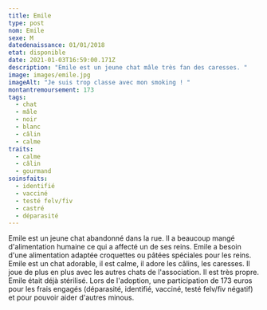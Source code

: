 ```yaml
---
title: Emile
type: post
nom: Emile
sexe: M
datedenaissance: 01/01/2018
etat: disponible
date: 2021-01-03T16:59:00.171Z
description: "Emile est un jeune chat mâle très fan des caresses. "
image: images/emile.jpg
imageAlt: "Je suis trop classe avec mon smoking ! "
montantremoursement: 173
tags:
  - chat
  - mâle
  - noir
  - blanc
  - câlin
  - calme
traits:
  - calme
  - câlin
  - gourmand
soinsfaits:
  - identifié
  - vacciné
  - testé felv/fiv
  - castré
  - déparasité
---
```

Emile est un jeune chat abandonné dans la rue. Il a beaucoup mangé d'alimentation humaine ce qui a affecté un de ses reins. Emile a besoin d'une alimentation adaptée croquettes ou pâtées spéciales pour les reins. Emile est un chat adorable, il est calme, il adore les câlins, les caresses. Il joue de plus en plus avec les autres chats de l'association. Il est très propre. Emile était déjà stérilisé. Lors de l'adoption, une participation de 173 euros pour les frais engagés (déparasité, identifié, vacciné, testé felv/fiv négatif) et pour pouvoir aider d'autres minous.